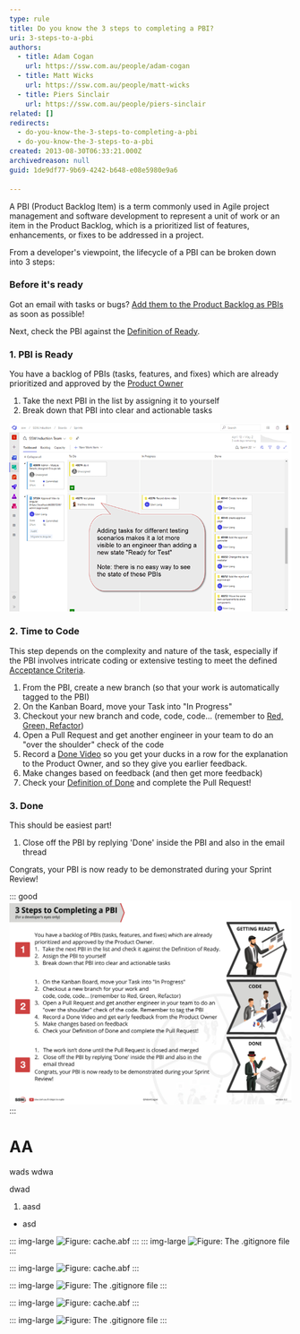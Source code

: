 ```yaml
---
type: rule
title: Do you know the 3 steps to completing a PBI?
uri: 3-steps-to-a-pbi
authors:
  - title: Adam Cogan
    url: https://ssw.com.au/people/adam-cogan
  - title: Matt Wicks
    url: https://ssw.com.au/people/matt-wicks
  - title: Piers Sinclair
    url: https://ssw.com.au/people/piers-sinclair
related: []
redirects:
  - do-you-know-the-3-steps-to-completing-a-pbi
  - do-you-know-the-3-steps-to-a-pbi
created: 2013-08-30T06:33:21.000Z
archivedreason: null
guid: 1de9df77-9b69-4242-b648-e08e5980e9a6

---
```


A PBI (Product Backlog Item) is a term commonly used in Agile project management and software development to represent a unit of work or an item in the Product Backlog, which is a prioritized list of features, enhancements, or fixes to be addressed in a project.

From a developer's viewpoint, the lifecycle of a PBI can be broken down into 3 steps:

<!--endintro-->

### Before it's ready

Got an email with tasks or bugs? [Add them to the Product Backlog as PBIs](/turn-emails-into-pbis) as soon as possible!

Next, check the PBI against the [Definition of Ready](/have-a-definition-of-ready).

### 1. PBI is Ready

You have a backlog of PBIs (tasks, features, and fixes) which are already prioritized and approved by the [Product Owner](/rules-to-better-product-owners)

1. Take the next PBI in the list by assigning it to yourself
2. Break down that PBI into clear and actionable tasks

![Figure: "Testing Task" added to a PBI. This is the board the team will use for 90% of the Sprint, so that testing is visible to everyone](Testing-task.png)

### 2. Time to Code

This step depends on the complexity and nature of the task, especially if the PBI involves intricate coding or extensive testing to meet the defined [Acceptance Criteria](/acceptance-criteria).

1. From the PBI, create a new branch (so that your work is automatically tagged to the PBI)
2. On the Kanban Board, move your Task into "In Progress"
3. Checkout your new branch and code, code, code... (remember to [Red, Green, Refactor](/reply-done-plus-added-a-unit-test))
4. Open a Pull Request and get another engineer in your team to do an "over the shoulder" check of the code
5. Record a [Done Video](/record-a-quick-and-dirty-done-video) so you get your ducks in a row for the explanation to the Product Owner, and so they give you earlier feedback.
6. Make changes based on feedback (and then get more feedback)
7. Check your [Definition of Done](/definition-of-done) and complete the Pull Request!

### 3. Done

This should be easiest part!

1. Close off the PBI by replying 'Done' inside the PBI and also in the email thread

Congrats, your PBI is now ready to be demonstrated during your Sprint Review!

::: good
![Figure: The important steps in a PBI lifecycle. Print this "SSW 3 Steps to a PBI pdf" and put it on your 'War Room' wall](3StepsToAPBI.jpg)
:::

# AA

wads
wdwa

dwad

1. aasd

* asd



::: img-large
![Figure: cache.abf](PBICache.png)
:::
::: img-large
![Figure: The .gitignore file](Gitignore.png)
:::

::: img-large
![Figure: cache.abf](PBICache.png)
:::
   
::: img-large
![Figure: The .gitignore file](Gitignore.png)
:::

::: img-large
![Figure: cache.abf](PBICache.png)
:::

   
::: img-large
![Figure: The .gitignore file](Gitignore.png)
:::